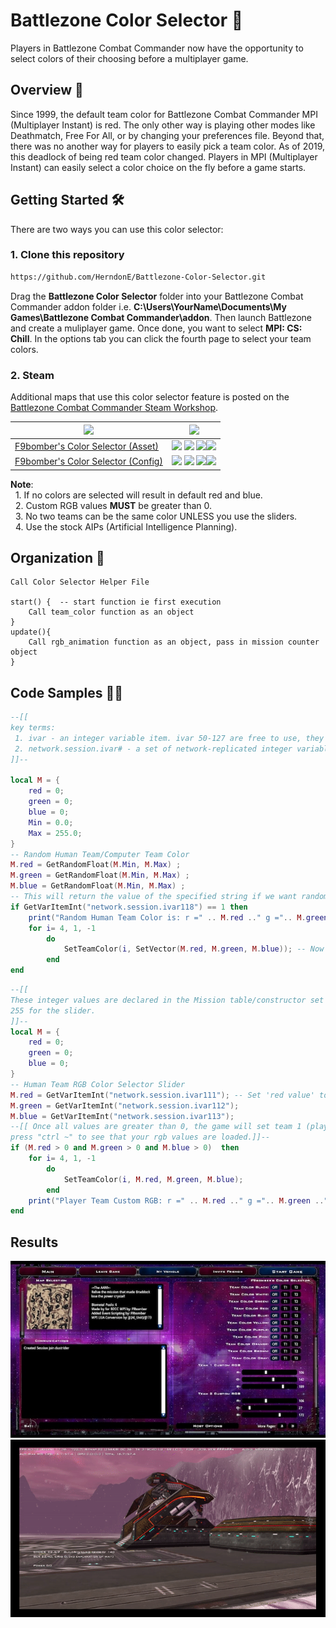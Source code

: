 # Battlezone Color Selector 🎨
Players in Battlezone Combat Commander now have the opportunity to select colors of their choosing before a multiplayer game.

## Overview 📖
Since 1999, the default team color for Battlezone Combat Commander MPI (Multiplayer Instant) is red. The only other way is playing other modes like Deathmatch, Free For All, or by changing your preferences file. Beyond that, there was no another way for players to easily pick a team color. As of 2019, this deadlock of being red team color changed. Players in MPI (Multiplayer Instant) can easily select a color choice on the fly before a game starts.

## Getting Started 🛠

There are two ways you can use this color selector:

### 1. Clone this repository ### 
```bash
https://github.com/HerndonE/Battlezone-Color-Selector.git
```
Drag the **Battlezone Color Selector** folder into your Battlezone Combat Commander addon folder i.e.
**C:\Users\YourName\Documents\My Games\Battlezone Combat Commander\addon**. Then launch Battlezone and create
a muliplayer game. Once done, you want to select **MPI: CS: Chill**. In the options tab you can click the fourth page
to select your team colors.<br>     
### 2. Steam <br> ### 
Additional maps that use this color selector feature is posted on the [Battlezone Combat Commander Steam Workshop](https://steamcommunity.com/app/624970/workshop/).

| <a href="Steam"/> <img src="https://img.shields.io/badge/STEAM WORKSHOP ITEM%20-%232B2F33.svg?&style=for-the-badge&logo=steam&ogoColor=white"/></a>  | <a href="Steam"/> <img src="https://img.shields.io/badge/STEAM STATISTICS%20-%232B2F33.svg?&style=for-the-badge&logo=steam&ogoColor=white"/></a> |
| ------------- |:-------------:|
| [F9bomber's Color Selector (Asset)](https://steamcommunity.com/sharedfiles/filedetails/?id=1851404655&searchtext=)|![](https://img.shields.io/steam/views/1851404655?logo=steam) ![](https://img.shields.io/steam/subscriptions/1851404655?logo=steam) ![](https://img.shields.io/steam/favorites/1851404655?logo=steam)![](https://img.shields.io/steam/downloads/1851404655?logo=steam)|
| [F9bomber's Color Selector (Config)](https://steamcommunity.com/sharedfiles/filedetails/?id=1851090665&searchtext=)|![](https://img.shields.io/steam/views/1851090665?logo=steam) ![](https://img.shields.io/steam/subscriptions/1851090665?logo=steam) ![](https://img.shields.io/steam/favorites/1851090665?logo=steam)![](https://img.shields.io/steam/downloads/1851090665?logo=steam)|

**Note**:  
&nbsp; 1. If no colors are selected will result in default red and blue.  
&nbsp; 2. Custom RGB values **MUST** be greater than 0.  
&nbsp; 3. No two teams can be the same color UNLESS you use the sliders.  
&nbsp; 4. Use the stock AIPs (Artificial Intelligence Planning).  

## Organization 🚀
```
Call Color Selector Helper File

start() {  -- start function ie first execution
    Call team_color function as an object
}
update(){
    Call rgb_animation function as an object, pass in mission counter object
}

```
## Code Samples 👨‍💻

```lua
--[[
key terms: 
 1. ivar - an integer variable item. ivar 50-127 are free to use, they rest have been used in game.
 2. network.session.ivar# - a set of network-replicated integer variable items (for configuring various network session settings).
]]--

local M = {
	red = 0;
	green = 0;
	blue = 0;	
	Min = 0.0;
	Max = 255.0;
}
-- Random Human Team/Computer Team Color
M.red = GetRandomFloat(M.Min, M.Max) ;
M.green = GetRandomFloat(M.Min, M.Max) ;
M.blue = GetRandomFloat(M.Min, M.Max) ;
-- This will return the value of the specified string if we want random colorg turned on.
if GetVarItemInt("network.session.ivar118") == 1 then
	print("Random Human Team Color is: r =" .. M.red .." g =".. M.green .." b =".. M.blue)
	for i= 4, 1, -1 
		do 
			SetTeamColor(i, SetVector(M.red, M.green, M.blue)); -- Now we set the random team color for the team 1 (player(s)) of a Vector in rgb values
		end
end
```  

```lua
--[[
These integer values are declared in the Mission table/constructor set our rgb values at 0. The maps .inf file will set our min/max at 0 and 
255 for the slider.
]]--
local M = {
	red = 0;
	green = 0;
	blue = 0;	
}
-- Human Team RGB Color Selector Slider
M.red = GetVarItemInt("network.session.ivar111"); -- Set 'red value' to an ivar#
M.green = GetVarItemInt("network.session.ivar112");
M.blue = GetVarItemInt("network.session.ivar113");
--[[ Once all values are greater than 0, the game will set team 1 (player) custom rgb selection. Once the game is loaded you can 
press "ctrl ~" to see that your rgb values are loaded.]]--
if (M.red > 0 and M.green > 0 and M.blue > 0)  then
	for i= 4, 1, -1 
		do 
			SetTeamColor(i, M.red, M.green, M.blue);
		end
	print("Player Team Custom RGB: r =" .. M.red .." g =".. M.green .." b =".. M.blue)
end
```
## Results
<p align="center">
  <img src="https://github.com/HerndonE/Battlezone-Color-Selector/blob/master/Visuals/ConfigurationScreen.jpg"/>
  <img src="https://github.com/HerndonE/Battlezone-Color-Selector/blob/master/Visuals/ColorGif.gif"/>
</p>
